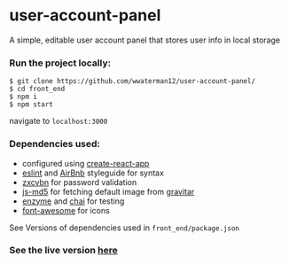 # user-account-panel
A simple, editable user account panel that stores user info in local storage

### Run the project locally:
```
$ git clone https://github.com/wwaterman12/user-account-panel/
$ cd front_end
$ npm i
$ npm start
```
navigate to `localhost:3000`

### Dependencies used:
- configured using [create-react-app](https://facebook.github.io/create-react-app/)
- [eslint](https://eslint.org/) and [AirBnb](https://github.com/airbnb/javascript) styleguide for syntax
- [zxcvbn](https://github.com/dropbox/zxcvbn) for password validation
- [js-md5](https://github.com/blueimp/JavaScript-MD5) for fetching default image from [gravitar](https://en.gravatar.com/)
- [enzyme](https://github.com/airbnb/enzyme) and [chai](https://www.chaijs.com/) for testing
- [font-awesome](https://fontawesome.com/) for icons

See Versions of dependencies used in `front_end/package.json`


### See the live version [here](https://wwaterman12.github.io/user-account-panel/)
